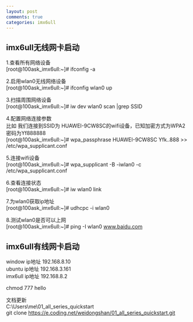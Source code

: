 ```yaml
---
layout: post
comments: true
categories: imx6ull
---
```

## imx6ull无线网卡启动

1.查看所有网络设备 <br>
[root@100ask_imx6ull:~]# ifconfig -a <br>

2.启用wlan0无线网络设备 <br>
[root@100ask_imx6ull:~]# ifconfig wlan0 up <br>

3.扫描周围网络设备 <br>
[root@100ask_imx6ull:~]# iw dev wlan0 scan |grep SSID <br>

4.配置网络连接参数 <br>
比如 我们连接到SSID为 HUAWEI-9CW8SC的wifi设备，已知加密方式为WPA2 密码为Yf888888 <br>
[root@100ask_imx6ull:~]# wpa_passphrase HUAWEI-9CW8SC Yfk..888 >> /etc/wpa_supplicant.conf <br>

5.连接wifi设备 <br>
[root@100ask_imx6ull:~]# wpa_supplicant -B -iwlan0 -c /etc/wpa_supplicant.conf   <br>

6.查看连接状态 <br>
[root@100ask_imx6ull:~]#  iw wlan0 link   <br>

7.为wlan0获取ip地址 <br>
[root@100ask_imx6ull:~]#  udhcpc -i wlan0 <br>
 
8.测试wlan0是否可以上网 <br>
[root@100ask_imx6ull:~]#  ping -I wlan0 www.baidu.com <br>
 
 
 
## imx6ull有线网卡启动<br>

window ip地址 192.168.8.10 <br>
ubuntu ip地址 192.168.3.161 <br>
imx6ull ip地址 192.168.8.2  <br>

chmod 777 hello <br>

文档更新 <br>
C:\Users\me\01_all_series_quickstart <br>
git clone https://e.coding.net/weidongshan/01_all_series_quickstart.git <br>




